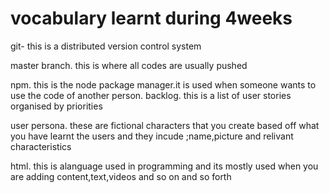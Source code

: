 # vocabulary learnt during 4weeks

git- this is a distributed version control system

master branch. this is where all codes are usually pushed

npm. this is the node package manager.it is used when someone wants to use the code of another person.
backlog. this is a list of user stories organised by priorities

user persona. these are fictional characters that you create based off what you have learnt the users and they incude ;name,picture and relivant characteristics

html. this is alanguage used in programming and its mostly used when you are adding content,text,videos and so on and so forth
